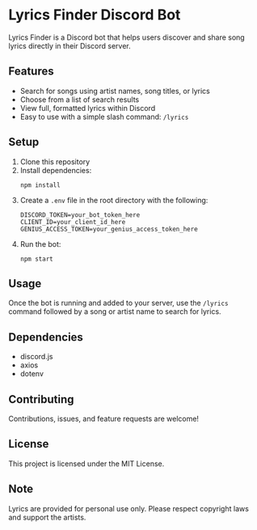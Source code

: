# Lyrics Finder Discord Bot

Lyrics Finder is a Discord bot that helps users discover and share song lyrics directly in their Discord server.

## Features

- Search for songs using artist names, song titles, or lyrics
- Choose from a list of search results
- View full, formatted lyrics within Discord
- Easy to use with a simple slash command: `/lyrics`

## Setup

1. Clone this repository
2. Install dependencies:
   ```
   npm install
   ```
3. Create a `.env` file in the root directory with the following:
   ```
   DISCORD_TOKEN=your_bot_token_here
   CLIENT_ID=your_client_id_here
   GENIUS_ACCESS_TOKEN=your_genius_access_token_here
   ```
4. Run the bot:
   ```
   npm start
   ```

## Usage

Once the bot is running and added to your server, use the `/lyrics` command followed by a song or artist name to search for lyrics.

## Dependencies

- discord.js
- axios
- dotenv

## Contributing

Contributions, issues, and feature requests are welcome!

## License

This project is licensed under the MIT License.

## Note

Lyrics are provided for personal use only. Please respect copyright laws and support the artists.